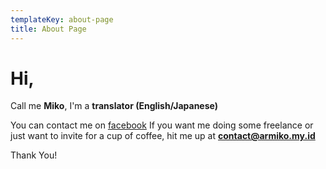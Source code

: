 ```yaml
---
templateKey: about-page
title: About Page
---
```

# Hi,

Call me **Miko**, I'm a **translator (English/Japanese)**

You can contact me on [facebook](https://www.facebook.com/armiko.id)
If you want me doing some freelance or just want to invite for a cup of coffee, hit me up at **contact@armiko.my.id**

Thank You!
